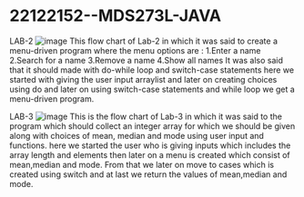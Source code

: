 # 22122152--MDS273L-JAVA

LAB-2
![image](https://user-images.githubusercontent.com/118504859/218948079-1958cf11-1cef-4870-8356-1da002d3e9bc.png)
This flow chart of Lab-2 in which it was said to create a menu-driven program where the menu options are :
1.Enter a name
2.Search for a name
3.Remove a name
4.Show all names
It was also said that it should made with do-while loop and switch-case statements
here we started with giving the user input arraylist and later on creating choices using do and later on using switch-case statements and while loop we get a menu-driven program.

LAB-3
![image](https://user-images.githubusercontent.com/118504859/218945396-5d8f3538-b5b4-43d6-ade3-f85520fc7b18.png)
This is the flow chart of Lab-3 in which it was said to the program which should collect an integer array for which we should be given along with choices of mean, median and mode using user input and functions.
here we started the user who is giving inputs which includes the array length and elements then later on a menu is created which consist of mean,median and mode. From that we later on move to cases which is created using switch and at last we return the values of mean,median and mode.
